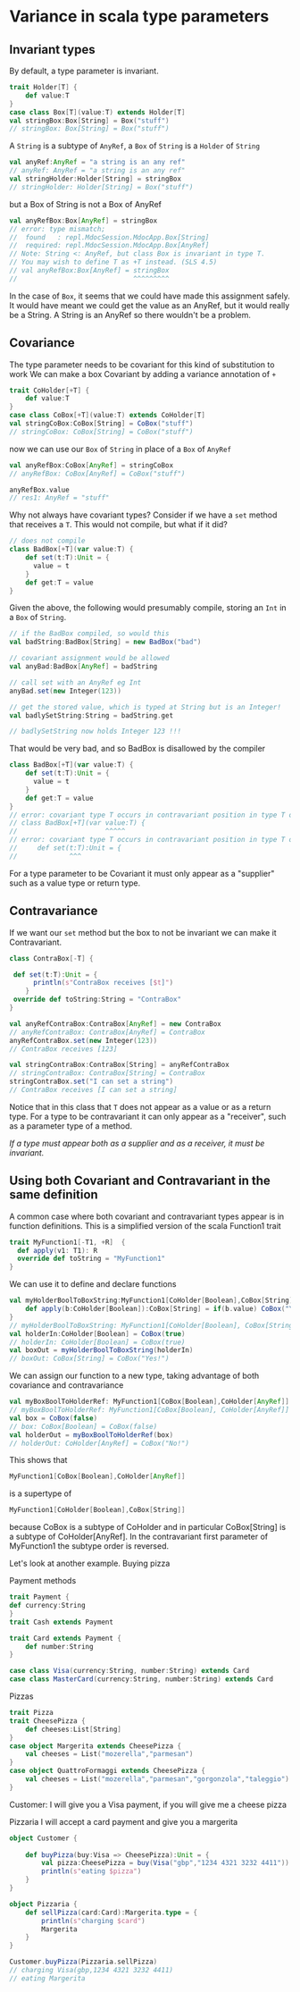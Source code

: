 # Variance in scala type parameters

## Invariant types

By default, a type parameter is invariant.

```scala
trait Holder[T] {
    def value:T
}
case class Box[T](value:T) extends Holder[T]
val stringBox:Box[String] = Box("stuff")
// stringBox: Box[String] = Box("stuff")
```

A `String` is a subtype of `AnyRef`, a `Box` of `String` is a `Holder` of `String`
```scala
val anyRef:AnyRef = "a string is an any ref"
// anyRef: AnyRef = "a string is an any ref"
val stringHolder:Holder[String] = stringBox
// stringHolder: Holder[String] = Box("stuff")
```

but a Box of String is not a Box of AnyRef
```scala
val anyRefBox:Box[AnyRef] = stringBox
// error: type mismatch;
//  found   : repl.MdocSession.MdocApp.Box[String]
//  required: repl.MdocSession.MdocApp.Box[AnyRef]
// Note: String <: AnyRef, but class Box is invariant in type T.
// You may wish to define T as +T instead. (SLS 4.5)
// val anyRefBox:Box[AnyRef] = stringBox
//                             ^^^^^^^^^
```

In the case of `Box`, it seems that we could have made this assignment safely.
It would have meant we could get the value as an AnyRef, but it would really be a String.
A String is an AnyRef so there wouldn't be a problem.

## Covariance
The type parameter needs to be covariant for this kind of substitution to work
We can make a box Covariant by adding a variance annotation of `+`

```scala
trait CoHolder[+T] {
    def value:T
}
case class CoBox[+T](value:T) extends CoHolder[T]
val stringCoBox:CoBox[String] = CoBox("stuff")
// stringCoBox: CoBox[String] = CoBox("stuff")
```
now we can use our `Box` of `String` in place of a `Box` of `AnyRef`
```scala
val anyRefBox:CoBox[AnyRef] = stringCoBox
// anyRefBox: CoBox[AnyRef] = CoBox("stuff")

anyRefBox.value
// res1: AnyRef = "stuff"
```

Why not always have covariant types?
Consider if we have a `set` method that receives a `T`. 
This would not compile, but what if it did?
```scala
// does not compile
class BadBox[+T](var value:T) {
    def set(t:T):Unit = {
      value = t
    }
    def get:T = value  
}
```
Given the above, the following would presumably compile,
storing an `Int` in a `Box` of `String`.
``` scala
// if the BadBox compiled, so would this
val badString:BadBox[String] = new BadBox("bad")

// covariant assignment would be allowed
val anyBad:BadBox[AnyRef] = badString

// call set with an AnyRef eg Int
anyBad.set(new Integer(123))

// get the stored value, which is typed at String but is an Integer!
val badlySetString:String = badString.get

// badlySetString now holds Integer 123 !!!
```
That would be very bad, and so BadBox is disallowed by the compiler

```scala
class BadBox[+T](var value:T) {
    def set(t:T):Unit = {
      value = t
    }
    def get:T = value  
}
// error: covariant type T occurs in contravariant position in type T of value value_=
// class BadBox[+T](var value:T) {
//                      ^^^^^
// error: covariant type T occurs in contravariant position in type T of value t
//     def set(t:T):Unit = {
//             ^^^
```

For a type parameter to be Covariant it must only appear as a "supplier" such as a value type or return type.

## Contravariance

If we want our `set` method but the box to not be invariant 
we can make it Contravariant.

```scala
class ContraBox[-T] {

 def set(t:T):Unit = {
      println(s"ContraBox receives [$t]")
    }
 override def toString:String = "ContraBox"   
}

val anyRefContraBox:ContraBox[AnyRef] = new ContraBox
// anyRefContraBox: ContraBox[AnyRef] = ContraBox
anyRefContraBox.set(new Integer(123))
// ContraBox receives [123]

val stringContraBox:ContraBox[String] = anyRefContraBox
// stringContraBox: ContraBox[String] = ContraBox
stringContraBox.set("I can set a string")
// ContraBox receives [I can set a string]
```
Notice that in this class that `T` does not appear as a value or
as a return type. 
For a type to be contravariant it 
can only appear as a "receiver", such as a parameter type of a method.

*If a type must appear both as a supplier and as a receiver, it must be invariant.*

## Using both Covariant and Contravariant in the same definition

A common case where both covariant and contravariant types appear is in function definitions.
This is a simplified version of the scala Function1 trait

```scala
trait MyFunction1[-T1, +R]  {
  def apply(v1: T1): R
  override def toString = "MyFunction1"
}
```
We can use it to define and declare functions
```scala
val myHolderBoolToBoxString:MyFunction1[CoHolder[Boolean],CoBox[String]] = new MyFunction1[CoHolder[Boolean],CoBox[String]] {
    def apply(b:CoHolder[Boolean]):CoBox[String] = if(b.value) CoBox("Yes!") else CoBox("No!")
}
// myHolderBoolToBoxString: MyFunction1[CoHolder[Boolean], CoBox[String]] = MyFunction1
val holderIn:CoHolder[Boolean] = CoBox(true) 
// holderIn: CoHolder[Boolean] = CoBox(true) 
val boxOut = myHolderBoolToBoxString(holderIn)
// boxOut: CoBox[String] = CoBox("Yes!")
```
We can assign our function to a new type, taking advantage of both
covariance and contravariance
```scala
val myBoxBoolToHolderRef: MyFunction1[CoBox[Boolean],CoHolder[AnyRef]] = myHolderBoolToBoxString
// myBoxBoolToHolderRef: MyFunction1[CoBox[Boolean], CoHolder[AnyRef]] = MyFunction1
val box = CoBox(false)
// box: CoBox[Boolean] = CoBox(false)
val holderOut = myBoxBoolToHolderRef(box)
// holderOut: CoHolder[AnyRef] = CoBox("No!")
```
This shows that
```scala
MyFunction1[CoBox[Boolean],CoHolder[AnyRef]]
```
is a supertype of 
```scala
MyFunction1[CoHolder[Boolean],CoBox[String]]
```

because CoBox is a subtype of CoHolder and in particular CoBox[String] is a subtype of CoHolder[AnyRef].
In the contravariant first parameter of MyFunction1 the subtype order is reversed.


Let's look at another example. Buying pizza

Payment methods
```scala
trait Payment {
def currency:String
}
trait Cash extends Payment

trait Card extends Payment {
    def number:String 
}

case class Visa(currency:String, number:String) extends Card      
case class MasterCard(currency:String, number:String) extends Card
```

Pizzas
```scala
trait Pizza
trait CheesePizza {
    def cheeses:List[String]
}
case object Margerita extends CheesePizza {
    val cheeses = List("mozerella","parmesan")
}
case object QuattroFormaggi extends CheesePizza {
    val cheeses = List("mozerella","parmesan","gorgonzola","taleggio")
}
```
Customer:
I will give you a Visa payment, if you will give me a cheese pizza

Pizzaria
I will accept a card payment and give you a margerita

```scala
object Customer {
 
    def buyPizza(buy:Visa => CheesePizza):Unit = {
        val pizza:CheesePizza = buy(Visa("gbp","1234 4321 3232 4411"))
        println(s"eating $pizza")
    }
}

object Pizzaria {
    def sellPizza(card:Card):Margerita.type = {
        println(s"charging $card")
        Margerita
    }
}

Customer.buyPizza(Pizzaria.sellPizza)
// charging Visa(gbp,1234 4321 3232 4411)
// eating Margerita
```
